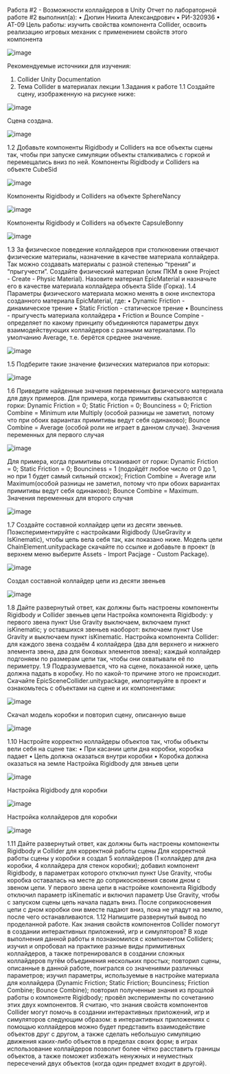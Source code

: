 Работа #2 - Возможности коллайдеров в Unity
Отчет по лабораторной работе #2 выполнил(а):
•	Дюпин Никита Александрович
•	РИ-320936
•	АТ-09
Цель работы: изучить свойства компонента Collider, освоить реализацию игровых механик с применением свойств этого компонента

 ![image](https://github.com/user-attachments/assets/35c35eca-2d69-48b3-9700-538728de30b2)

Рекомендуемые источники для изучения:
1.	Collider Unity Documentation
2.	Тема Collider в материалах лекции
1.Задания к работе
1.1 Создайте сцену, изображенную на рисунке ниже:
  	
![image](https://github.com/user-attachments/assets/fa0f4b84-7b59-4eef-ac3e-abb3ea8924a0)

Сцена создана.

 ![image](https://github.com/user-attachments/assets/a262da3b-46db-43dd-9832-44f16cdaacac)

1.2 Добавьте компоненты Rigidbody и Colliders на все объекты сцены так, чтобы при запуске симуляции объекты сталкивались с горкой и перемещались вниз по ней.
Компоненты Rigidbody и Colliders на объекте CubeSid

 ![image](https://github.com/user-attachments/assets/5e729d22-58d0-4fd4-9874-017c3ae60b29)

Компоненты Rigidbody и Colliders на объекте SphereNancy

 ![image](https://github.com/user-attachments/assets/892fe8ef-c327-4e97-b85a-189b232e8b6b)

Компоненты Rigidbody и Colliders на объекте CapsuleBonny

 ![image](https://github.com/user-attachments/assets/e58f79ab-9a76-45b1-8486-592f016f9e8a)

1.3 За физическое поведение коллайдеров при столкновении отвечают физические материалы, назначение в качестве материала коллайдера. Так можно создавать материалы с разной степенью “трения” и “прыгучести”. Создайте физический материал (клик ПКМ в окне Project - Create - Physic Material). Назовите материал EpicMaterial и назначьте его в качестве материала коллайдера объекта Slide (Горка).
1.4 Параметры физического материала можно менять в окне инспектора созданного материала EpicMaterial, где:
•	Dynamic Friction - динамическое трение
•	Static Friction - статическое трение
•	Bounciness - прыгучесть материала коллайдера
•	Friction и Bounce Compine - определяет по какому принципу объединяются параметры двух взаимодействующих коллайдеров с разными материалами. По умолчанию Average, т.е. берётся среднее значение.

 ![image](https://github.com/user-attachments/assets/e58f5bee-d315-4367-a164-123483b93936)

1.5 Подберите такие значение физических материалов при которых:

 ![image](https://github.com/user-attachments/assets/e1e39b9a-35d2-4011-81da-d9a510aec84b)

1.6 Приведите найденные значения переменных физического материала для двух примеров.
Для примера, когда примитивы скатываются с горки: Dynamic Friction = 0; Static Friction = 0; Bounciness = 0; Friction Combine = Minimum или Multiply (особой разницы не заметил, потому что при обоих вариантах примитивы ведут себя одинаково); Bounce Combine = Average (особой роли не играет в данном случае).
Значения переменных для первого случая

 ![image](https://github.com/user-attachments/assets/a229ae58-e4e1-46f6-849f-501e891ab5f3)

Для примера, когда примитивы отскакивают от горки: Dynamic Friction = 0; Static Friction = 0; Bounciness = 1 (подойдёт любое число от 0 до 1, но при 1 будет самый сильный отскок); Friction Combine = Average или Maximum(особой разницы не заметил, потому что при обоих вариантах примитивы ведут себя одинаково); Bounce Combine = Maximum.
Значения переменных для второго случая

 ![image](https://github.com/user-attachments/assets/753ad677-4158-421f-a4c9-e2a403a8943a)

1.7 Создайте составной коллайдер цепи из десяти звеньев. Поэкспериментируйте с настройками Rigidbody (UseGravity и IsKinematic), чтобы цепь вела себя так, как показано ниже. Модель цели ChainElement.unitypackage скачайте по ссылке и добавьте в проект (в верхнем меню выберите Assets - Import Pacjage - Custom Package).

![image](https://github.com/user-attachments/assets/a0a9d7f1-31e2-46a8-bb8a-5c10c65e537b)

 Создал составной коллайдер цепи из десяти звеньев
 
![image](https://github.com/user-attachments/assets/bb60086d-3b4d-43d7-ae5e-93bf2b5f32d4)


1.8 Дайте развернутый ответ, как должны быть настроены компоненты Rigidbody и Collider звеньев цепи
Настройка компонента Rigidbody: у первого звена пункт Use Gravity выключаем, включаем пункт isKinematic; у оставшихся звеньев наоборот: включаем пункт Use Gravity и выключаем пункт isKinematic. Настройка компонента Collider: для каждого звена создаём 4 коллайдера (два для верхнего и нижнего элемента звена, два для боковых элементов звена); каждый коллайдер подгоняем по размерам цепи так, чтобы они охватывали её по периметру.
1.9 Подразумевается, что на сцене, показанной ниже, цепь должна падать в коробку. Но по какой-то причине этого не происходит. Скачайте EpicSceneCollider.unitypackage, импортируйте в проект и ознакомьтесь с объектами на сцене и их компонентами:

 ![image](https://github.com/user-attachments/assets/6c27b3d9-11e0-436e-8bfb-2fac7bbb2c50)

Скачал модель коробки и повторил сцену, описанную выше

 ![image](https://github.com/user-attachments/assets/ede3f6b6-8954-4273-b7a6-ba3354b0b21c)

1.10 Настройте корректно коллайдеры объектов так, чтобы объекты вели себя на сцене так:
•	При касании цепи дна коробки, коробка падает
•	Цепь должна оказаться внутри коробки
•	Коробка должна оказаться на земле
Настройка Rigidbody для звньев цепи

 ![image](https://github.com/user-attachments/assets/0028aa05-566f-4cab-99ca-120160fc264b)

Настройка Rigidbody для коробки

 ![image](https://github.com/user-attachments/assets/9b231213-c61a-4bed-b25f-5cfca104bc2a)

Настройка коллайдеров для коробки

 ![image](https://github.com/user-attachments/assets/1d0a2d0d-1a3f-4747-8ffc-8633f886dad0)

1.11 Дайте развернутый ответ, как должны быть настроены компоненты Rigidbody и Collider для корректной работы сцены
Для корректной работы сцены у коробки я создал 5 коллайдеров (1 коллайдер для дна коробки, 4 коллайдера для стенок коробки); добавил компонент Rigidbody, в параметрах которого отключил пункт Use Gravity, чтобы коробка оставалась на месте до соприкосновения своим дном с звеном цепи. У первого звена цепи в настройке компонента Rigidbody отключил параметр isKinematic и включил параметр Use Gravity, чтобы с запуском сцены цепь начала падать вниз. После соприкосновения цепи с дном коробки они вместе падают вниз, пока не упадут на землю, после чего останавливаются.
1.12 Напишите развернутый вывод по проделанной работе. Как знания свойств компонентов Collider помогут в создании интерактивных приложений, игр и симуляторов?
В ходе выполнения данной работы я познакомился с компонентом Colliders; изучил и опробовал на практике разные виды примитивных коллайдеров, а также потренировался в создании сложных коллайдеров путём объединения нескольких простых; повторил сцены, описанные в данной работе, поигрался со значениями различных параметров; изучил параметры, используемые в настройке материала для коллайдера (Dynamic Friction; Static Friction; Bounciness; Friction Combine; Bounce Combine); повторил полученные знания из прошлой работы о компоненте Rigidbody; провёл эксперименты по сочетанию этих двух компонентов. Я считаю, что знания свойств компонентов Collider могут помочь в создании интерактивных приложений, игр и симуляторов следующим образом: в интерактивных приложениях с помощью коллайдеров можно будет представить взаимодействие объектов друг с другом, а также сделать небольшую симуляцию движения каких-либо объектов в пределах своих форм; в играх использование коллайдеров позволит более чётко расставить границы объектов, а также поможет избежать ненужных и неуместных пересечений двух объектов (когда один предмет входит в другой).

